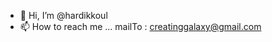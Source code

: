 - 👋 Hi, I’m @hardikkoul
- 📫 How to reach me ... mailTo : creatinggalaxy@gmail.com

<!---
hardikkoul/hardikkoul is a ✨ special ✨ repository because its `README.md` (this file) appears on your GitHub profile.
You can click the Preview link to take a look at your changes.
--->
